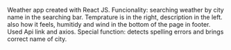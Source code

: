 Weather app created with React JS.
Funcionality: searching weather by city name in the searching bar. Temprature is in the right, description in the left. also how it feels, humitidy and wind in the bottom of the page in footer.   
Used Api link and axios.
Special function: detects spelling errors and brings correct name of city.
